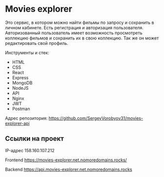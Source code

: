 # Movies explorer

Это сервис, в котором можно найти фильмы по запросу и сохранить в личном кабинете. Есть регистрация и авторизация пользователя. Авторизованный пользователь имеет возможность просмотреть коллекцию фильмов и сохранить их в свою коллекцию. Так же он может редактировать свой профиль.

Инструменты и стек:
* HTML
* CSS
* React
* Express
* MongoDB
* NodeJS
* API
* Nginx
* JWT
* Postman

Адрес репозитория: https://github.com/SergeyVorobyov31/movies-explorer-api

## Ссылки на проект

IP-адрес 158.160.107.212

Frontend https://movies-explorer.net.nomoredomains.rocks/

Backend https://api.movies-explorer.net.nomoredomains.rocks
